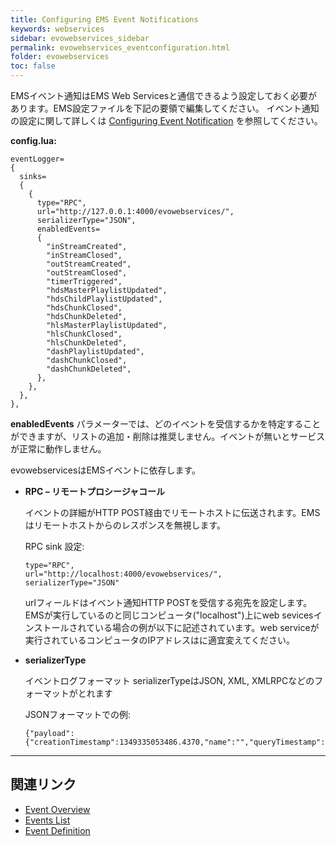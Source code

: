 ```yaml
---
title: Configuring EMS Event Notifications
keywords: webservices
sidebar: evowebservices_sidebar
permalink: evowebservices_eventconfiguration.html
folder: evowebservices
toc: false
---
```


EMSイベント通知はEMS Web Servicesと通信できるよう設定しておく必要があります。EMS設定ファイルを下記の要領で編集してください。
イベント通知の設定に関して詳しくは [Configuring Event Notification](userguide_eventsoverview.html#configuring-event-notificationl) を参照してください。 




**config.lua:**

```
eventLogger=
{
  sinks=
  {
    {
      type="RPC",
      url="http://127.0.0.1:4000/evowebservices/",
      serializerType="JSON",
      enabledEvents=
      {
		"inStreamCreated",
		"inStreamClosed",
		"outStreamCreated",
		"outStreamClosed",
		"timerTriggered",
		"hdsMasterPlaylistUpdated",
		"hdsChildPlaylistUpdated",
		"hdsChunkClosed",
		"hdsChunkDeleted",
		"hlsMasterPlaylistUpdated",
		"hlsChunkClosed",
		"hlsChunkDeleted",
		"dashPlaylistUpdated",
		"dashChunkClosed",
		"dashChunkDeleted",
      },
    },
  },
},
```

**enabledEvents** パラメーターでは、どのイベントを受信するかを特定することができますが、リストの追加・削除は推奨しません。イベントが無いとサービスが正常に動作しません。

evowebservicesはEMSイベントに依存します。

- **RPC – リモートプロシージャコール**

  イベントの詳細がHTTP POST経由でリモートホストに伝送されます。EMSはリモートホストからのレスポンスを無視します。

  RPC sink 設定:

  ```
  type="RPC",
  url="http://localhost:4000/evowebservices/",
  serializerType="JSON"
  ```

  urlフィールドはイベント通知HTTP POSTを受信する宛先を設定します。EMSが実行しているのと同じコンピュータ("localhost")上にweb sevicesインストールされている場合の例が以下に記述されています。web serviceが実行されているコンピュータのIPアドレスはに適宜変えてください。

- **serializerType**

  イベントログフォーマット serializerTypeはJSON, XML, XMLRPCなどのフォーマットがとれます

  JSONフォーマットでの例:

  ```
  {"payload":{"creationTimestamp":1349335053486.4370,"name":"","queryTimestamp":1349335053487.4370,"type":"NR","uniqueId":1,"upTime":1.0000},"type":"streamCreated"}
  ```


------

## 関連リンク

- [Event Overview](userguide_eventsoverview.html)
- [Events List](userguide_eventslist.html)
- [Event Definition](userguide_eventsdefinition.htmll)